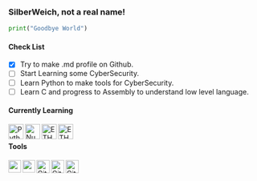 ### SilberWeich, not a real name!
```python
print("Goodbye World")
```
#### Check List
- [x] Try to make .md profile on Github.
- [ ] Start Learning some CyberSecurity.
- [ ] Learn Python to make tools for CyberSecurity.
- [ ] Learn C and progress to Assembly to understand low level language.

#### Currently Learning
<img align="left" alt="Python" width="30px" src="https://simpleicons.org/icons/python.svg" />
<img align="left" alt="NumPy" width="30px" src="https://simpleicons.org/icons/numpy.svg" />
<img align="left" alt="ETH" width="30px" src="https://simpleicons.org/icons/ethereum.svg" />
<img align="left" alt="ETH" width="30px" src="https://simpleicons.org/icons/jupyter.svg" />
<br />

#### Tools
<img align="left" height="25" width="25" src="https://simpleicons.org/icons/pycharm.svg" />
<img align="left" height="25" width="25" src="https://simpleicons.org/icons/apachenetbeanside.svg" />
<img align="left" alt="Git" width="26px" src="https://simpleicons.org/icons/git.svg" />
<img align="left" alt="GitHub" width="26px" src="https://simpleicons.org/icons/github.svg" />  
<img align="left" alt="GitHub" width="26px" src="https://simpleicons.org/icons/gnubash.svg" />  
